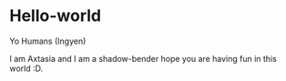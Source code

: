 # Hello-world

Yo Humans (Ingyen)

I am Axtasia and I am a shadow-bender hope you are having fun in this world :D.
